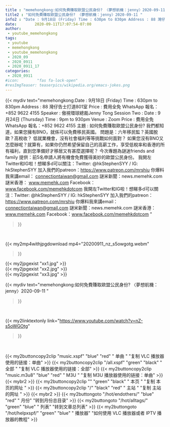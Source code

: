 ```yaml
---
title : "memehongkong:如何免費賺取歐盟公民身份? 〈夢想航機：jenny〉2020-09-11 "
title2 : "如何免費賺取歐盟公民身份? 〈夢想航機：jenny〉2020-09-11 "
info2 : "Date : 9月18日 (Friday) Time : 630pm to 830pm Address : 88 灣仔告士打道801室 Price : 費用全免 WhatsApp 報名：+852 9622 4155 Speaker : 傲視環球總裁Jenny Tong   Session Two :  Date : 9月24日 (Thursday)  Time : 9pm to 930pm Venue : Zoom Price : 費用全免 WhatsApp 報名：+852 9622 4155  主題 : 如何免費賺取歐盟公民身份?  我們都知道，如果您擁有BNO，就係可以免費移民英國。 問題是：六年移民監？英國脫歐？高稅收？ 低就業機會，沒有社會福利等等挑戰如何面對？   如果您沒有BNO又怎麼辦呢？就算有，如果你仍然希望保留自己的高薪工作，享受低稅率和香港的所有福利，直到您準備好才移居又有甚麼選擇呢？   今次專題為謎迷friends and family 提供：前5名申請人將有機會免費獲得美妙的歐盟公民身份。  我開左Twitter和IG啦！想睇多d可以關注：Twitter: @hkStephenSYY / IG: hkStephenSYY 加入我們的patreon：https://www.patreon.com/mrshiu 你爆料我來講email： connectiontaiwan@gmail.com 謎米新聞：news.memehk.com 謎米香港： www.memehk.com Facebook：www.facebook.com/memehkdotcom  我開左Twitter和IG啦！想睇多d可以關注：Twitter: @hkStephenSYY / IG: hkStephenSYY 加入我們的patreon：https://www.patreon.com/mrshiu 你爆料我來講email： connectiontaiwan@gmail.com 謎米新聞：news.memehk.com 謎米香港： www.memehk.com Facebook：www.facebook.com/memehkdotcom "
date:        2020-09-11T17:07:54-07:00
author:
 - youtube_memehongkong
tags:
 - youtube
 - memehongkong
 - youtube_memehongkong
 - 2020_09
 - 2020_0911
 - 2020_0911_17
categories:
 - 2020_0911
#icon:        "fas fa-lock-open"
#resImgTeaser: teaserpics/wikipedia.org/emacs-jokes.png
---
```


{{< mydiv text="memehongkong:Date : 9月18日 (Friday) Time : 630pm to 830pm Address : 88 灣仔告士打道801室 Price : 費用全免 WhatsApp 報名：+852 9622 4155 Speaker : 傲視環球總裁Jenny Tong   Session Two :  Date : 9月24日 (Thursday)  Time : 9pm to 930pm Venue : Zoom Price : 費用全免 WhatsApp 報名：+852 9622 4155  主題 : 如何免費賺取歐盟公民身份?  我們都知道，如果您擁有BNO，就係可以免費移民英國。 問題是：六年移民監？英國脫歐？高稅收？ 低就業機會，沒有社會福利等等挑戰如何面對？   如果您沒有BNO又怎麼辦呢？就算有，如果你仍然希望保留自己的高薪工作，享受低稅率和香港的所有福利，直到您準備好才移居又有甚麼選擇呢？   今次專題為謎迷friends and family 提供：前5名申請人將有機會免費獲得美妙的歐盟公民身份。  我開左Twitter和IG啦！想睇多d可以關注：Twitter: @hkStephenSYY / IG: hkStephenSYY 加入我們的patreon：https://www.patreon.com/mrshiu 你爆料我來講email： connectiontaiwan@gmail.com 謎米新聞：news.memehk.com 謎米香港： www.memehk.com Facebook：www.facebook.com/memehkdotcom  我開左Twitter和IG啦！想睇多d可以關注：Twitter: @hkStephenSYY / IG: hkStephenSYY 加入我們的patreon：https://www.patreon.com/mrshiu 你爆料我來講email： connectiontaiwan@gmail.com 謎米新聞：news.memehk.com 謎米香港： www.memehk.com Facebook：www.facebook.com/memehkdotcom "
>}}
<br>


{{< my2mp4withjpgdownload mp4="20200911_nz_s5owgotg.webm"
>}}

{{< my2jpgexist "xx1.jpg" >}}<br>
{{< my2jpgexist "xx2.jpg" >}}<br>
{{< my2jpgexist "xx3.jpg" >}}<br>



{{< mydiv text="memehongkong:如何免費賺取歐盟公民身份? 〈夢想航機：jenny〉2020-09-11 "
>}}
<br>

{{< my2linktextonly link="https://www.youtube.com/watch?v=nZ-s5oWGOtg"
>}}


<br>

{{< my2buttoncopy2clip "music.xspf"        "blue"   "red"    " 单曲 "  "复制 VLC 播放器使用的链接：单曲" >}} {{< my2buttoncopy2clip "/all.xspf"         "green"  "black"  " 全部 "  "复制 VLC 播放器使用的链接：全部" >}} {{< my2buttoncopy2clip "music.m3u8"        "blue"   "red"    " M3U  "    "复制 M3U 播放器使用的链接：单曲" >}} {{< mybr2 >}} {{< my2buttoncopy2clip ""                  "green"  "black"  " 本页 "    "复制 本页的网址 " >}} {{< my2buttoncopy2clip "/"                 "black"  "red"    " 主站 "    "复制 主站的网址 " >}} {{< mybr2 >}} {{< my2buttongoto      "/hot/endothers/"   "blue"   "red"    " 月份"   "转到月份总目录" >}} {{< my2buttongoto      "/hot/alltags/"     "green"  "blue"   " 列表"   "转到文章总列表" >}} {{< my2buttongoto      "/hot/helpxspf/"    "green"  "blue"   " 播放器" "如何使用 VLC 播放器或者 IPTV 播放器的教程" >}} 
